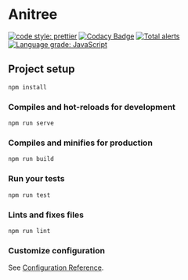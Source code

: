 # Anitree
[![code style: prettier](https://img.shields.io/badge/code_style-prettier-ff69b4.svg?style=flat-square)](https://github.com/prettier/prettier)
[![Codacy Badge](https://api.codacy.com/project/badge/Grade/7c0cfe2a1b054e55bef8e3d329402985)](https://www.codacy.com/manual/PatrykWalach/Anitree?utm_source=github.com&amp;utm_medium=referral&amp;utm_content=PatrykWalach/Anitree&amp;utm_campaign=Badge_Grade)
[![Total alerts](https://img.shields.io/lgtm/alerts/g/PatrykWalach/Anitree.svg?logo=lgtm&logoWidth=18)](https://lgtm.com/projects/g/PatrykWalach/Anitree/alerts/)
[![Language grade: JavaScript](https://img.shields.io/lgtm/grade/javascript/g/PatrykWalach/Anitree.svg?logo=lgtm&logoWidth=18)](https://lgtm.com/projects/g/PatrykWalach/Anitree/context:javascript)

## Project setup
```
npm install
```

### Compiles and hot-reloads for development
```
npm run serve
```

### Compiles and minifies for production
```
npm run build
```

### Run your tests
```
npm run test
```

### Lints and fixes files
```
npm run lint
```

### Customize configuration
See [Configuration Reference](https://cli.vuejs.org/config/).
